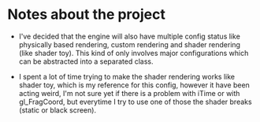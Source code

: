 # Notes about the project

- I've decided that the engine will also have multiple config status like
physically based rendering, custom rendering and shader rendering (like shader
toy). This kind of only involves major configurations which can be abstracted
into a separated class.

- I spent a lot of time trying to make the shader rendering works like shader
toy, which is my reference for this config, however it have been acting weird,
I'm not sure yet if there is a problem with iTime or with gl_FragCoord, but
everytime I try to use one of those the shader breaks (static or black screen).

